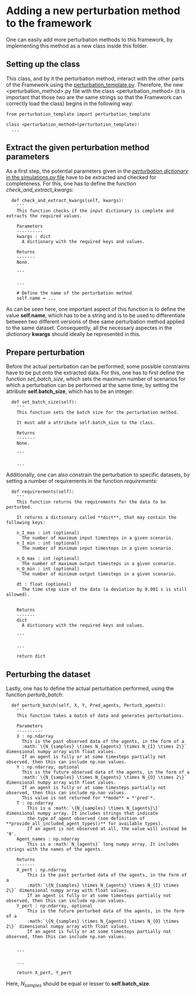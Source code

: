 # Adding a new perturbation method to the framework
One can easily add more perturbation methods to this framework, by implementing this method as a new class inside this folder.

## Setting up the class
This class, and by it the perturbation method, interact with the other parts of the Framework using the [perturbation_template.py](https://github.com/julianschumann/General-Framework/blob/main/Framework/Perturbation_methods/perturbation_template.py). Therefore, the new <perturbation_method>.py file with the class <perturbation_method> (it is important that those two are the same strings so that the Framework can correctly load the class) begins in the following way:
```
from perturbation_template import perturbation_template

class <perturbation_method>(perturbation_template):
  ...
```

## Extract the given perturbation method parameters
As a first step, the potential parameters given in the [*perturbation dictionary* in the simulations.py file](https://github.com/julianschumann/General-Framework/tree/main/Framework#datasets) have to be extracted and checked for completeness. For this, one has to define the function *check_and_extract_kwargs*:
```
  def check_and_extract_kwargs(self, kwargs):
    '''
    This function checks if the input dictionary is complete and extracts the required values.

    Parameters
    ----------
    kwargs : dict
      A dictionary with the required keys and values.

    Returns
    -------
    None.

    '''

    ...

    # Define the name of the perturbation method
    self.name = ...
```
As can be seen here, one important aspect of this function is to define the value **self.name**, which has to be a string and is to be used to differentiate between two different versions of thee same perturbation method applied to the same dataset. Consequently, all the necessary aspectes in the *dictionary* **kwargs** should ideally be represented in this.

## Prepare perturbation
Before the actual perturbation can be performed, some possible constraints have to be put onto the extracted data. For this, one has to first define the function *set_batch_size*, which sets the maximum number of scenarios for which a perturbation can be performed at the same time, by setting the attribute **self.batch_size**, which has to be an integer:
```
  def set_batch_size(self):
    '''
    This function sets the batch size for the perturbation method.

    It must add a attribute self.batch_size to the class.

    Returns
    -------
    None.

    '''

    ...
```

Additionally, one can also constrain the perturbation to specific datasets, by setting a number of requirements in the function *requirements*:
```
  def requirerments(self):
    '''
    This function returns the requirements for the data to be perturbed.

    It returns a dictionary called **dict**, that may contain the following keys:

    n_I_max : int (optional)
      The number of maximum input timesteps in a given scenario.
    n_I_min : int (optional)
      The number of minimum input timesteps in a given scenario.

    n_O_max : int (optional)
      The number of maximum output timesteps in a given scenario.
    n_O_min : int (optional)
      The number of minimum output timesteps in a given scenario.

    dt : float (optional)
      The time step size of the data (a deviation by 0.001 s is still allowed).
    

    Returns
    -------
    dict
      A dictionary with the required keys and values.

    '''

    ...

    return dict
```

## Perturbing the dataset
Lastly, one has to define the actual perturbation performed, using the function *perturb_batch*:
```
  def perturb_batch(self, X, Y, Pred_agents, Perturb_agents):
    '''
    This function takes a batch of data and generates perturbations.

    Parameters
    ----------
    X : np.ndarray
      This is the past observed data of the agents, in the form of a
      :math:`\{N_{samples} \times N_{agents} \times N_{I} \times 2\}` dimensional numpy array with float values. 
      If an agent is fully or at some timesteps partially not observed, then this can include np.nan values.
    Y : np.ndarray, optional
      This is the future observed data of the agents, in the form of a
      :math:`\{N_{samples} \times N_{agents} \times N_{O} \times 2\}` dimensional numpy array with float values. 
      If an agent is fully or at some timesteps partially not observed, then this can include np.nan values. 
      This value is not returned for **mode** = *'pred'*.
    T : np.ndarray
        This is a :math:`\{N_{samples} \times N_{agents}\}` dimensional numpy array. It includes strings that indicate
        the type of agent observed (see definition of **provide_all_included_agent_types()** for available types).
        If an agent is not observed at all, the value will instead be '0'.
    Agent_names : np.ndarray
        This is a :math:`N_{agents}` long numpy array. It includes strings with the names of the agents.

    Returns
    -------
    X_pert : np.ndarray
        This is the past perturbed data of the agents, in the form of a
        :math:`\{N_{samples} \times N_{agents} \times N_{I} \times 2\}` dimensional numpy array with float values. 
        If an agent is fully or at some timesteps partially not observed, then this can include np.nan values.
    Y_pert : np.ndarray, optional
        This is the future perturbed data of the agents, in the form of a
        :math:`\{N_{samples} \times N_{agents} \times N_{O} \times 2\}` dimensional numpy array with float values. 
        If an agent is fully or at some timesteps partially not observed, then this can include np.nan values. 
    

    '''
    
    ...

    return X_pert, Y_pert
```
Here, $N_{samples}$ should be equal or lesser to **self.batch_size**.
